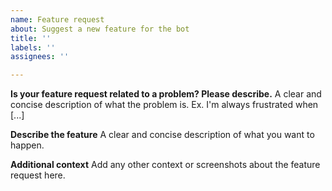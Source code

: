 ```yaml
---
name: Feature request
about: Suggest a new feature for the bot
title: ''
labels: ''
assignees: ''

---
```


**Is your feature request related to a problem? Please describe.**
A clear and concise description of what the problem is. Ex. I'm always frustrated when [...]

**Describe the feature**
A clear and concise description of what you want to happen.

**Additional context**
Add any other context or screenshots about the feature request here.
